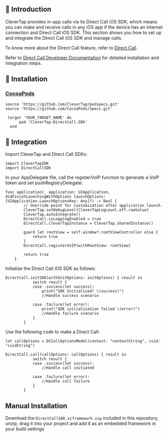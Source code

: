 ## 👋 Introduction

CleverTap provides in-app calls via its Direct Call iOS SDK, which means you can make and receive calls in any iOS app if the device has an internet connection and Direct Call iOS SDK. This section shows you how to set up and integrate the Direct Call iOS SDK and manage calls. 

To know more about the Direct Call feature, refer to [Direct Call](https://docs.clevertap.com/docs/direct-call).

Refer to [Direct Call Developer Documentation](https://developer.clevertap.com/docs/direct-call-ios-sdk) for detailed installation and integration steps.


## 🎉 Installation
### [CocoaPods](https://cocoapods.org)

```
source 'https://github.com/CleverTap/podspecs.git'
source 'https://github.com/CocoaPods/Specs.git'

 target 'YOUR_TARGET_NAME' do  
      pod 'CleverTap-DirectCall-SDK'
  end 
```

## 🚀 Integration

Import CleverTap and Direct Call SDKs:

```
import CleverTapSDK
import DirectCallSDK
```

In your AppDelegate file, call the registerVoIP function to generate a VoIP token and set pushRegistryDelegate:

```
func application(_ application: UIApplication, didFinishLaunchingWithOptions launchOptions: [UIApplication.LaunchOptionsKey: Any]?) -> Bool {
        // Override point for customization after application launch.
        CleverTap.setDebugLevel(CleverTapLogLevel.off.rawValue)
        CleverTap.autoIntegrate()
        DirectCall.isLoggingEnabled = true
        DirectCall.cleverTapInstance = CleverTap.sharedInstance()
        
        guard let rootView = self.window?.rootViewController else {
            return true
        }
        DirectCall.registerVoIP(withRootView: rootView)
        
        return true
    }
```

Initialize the Direct Call iOS SDK as follows:

```
DirectCall.initSDK(withInitOptions: initOptions) { result in
            switch result {
            case .success(let success):
                print("SDK Initialized! \(success)")
                //Handle success scenario
                
            case .failure(let error):
                print("SDK initialization failed \(error)")
                //Handle failure scenario
            }
        }
```

Use the following code to make a Direct Call:

```
let callOptions = DCCallOptionsModel(context: "contextString", cuid: "cuidString")

DirectCall.call(callOptions: callOptions) { result in
            switch result {
            case .success(let success):
                //Handle call initiated
                
            case .failure(let error):
                //Handle call failure
            }
        }   
```

## Manual Installation

Download the `DirectCallSDK.xcframework.zip` included in this repository, unzip, drag it into your project and add it as an embedded framework in your build settings

